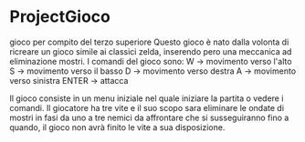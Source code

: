 # ProjectGioco
gioco per compito del terzo superiore
Questo gioco è nato dalla volonta di ricreare un gioco simile ai classici zelda, inserendo pero una meccanica ad eliminazione mostri.
I comandi del gioco sono:
W -> movimento verso l'alto
S -> movimento verso il basso
D -> movimento verso destra 
A -> movimento verso sinistra 
ENTER -> attacca 

Il gioco consiste in un menu iniziale nel quale iniziare la partita o vedere i comandi.
Il giocatore ha tre vite e il suo scopo sara eliminare le ondate di mostri in fasi da uno a tre nemici da affrontare che si susseguiranno fino a quando,
il gioco non avrà finito le vite a sua disposizione.
